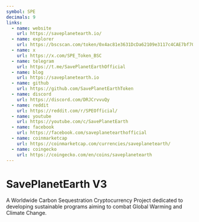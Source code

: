 ```yaml
---
symbol: SPE
decimals: 9
links:
  - name: website
    url: https://saveplanetearth.io/
  - name: explorer
    url: https://bscscan.com/token/0x4ac81e3631DcDa62109e3117c4CAE7bf70BbbbD2
  - name: x
    url: https://x.com/SPE_Token_BSC
  - name: telegram
    url: https://t.me/SavePlanetEarthOfficial
  - name: blog
    url: https://saveplanetearth.io
  - name: github
    url: https://github.com/SavePlanetEarthToken
  - name: discord
    url: https://discord.com/DRJCrvvuQy
  - name: reddit
    url: https://reddit.com/r/SPEOfficial/
  - name: youtube
    url: https://youtube.com/c/SavePlanetEarth
  - name: facebook
    url: https://facebook.com/saveplanetearthofficial
  - name: coinmarketcap
    url: https://coinmarketcap.com/currencies/saveplanetearth/
  - name: coingecko
    url: https://coingecko.com/en/coins/saveplanetearth
---
```


# SavePlanetEarth V3

A Worldwide Carbon Sequestration Cryptocurrency Project dedicated to developing sustainable programs aiming to combat Global Warming and Climate Change.
